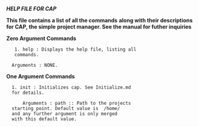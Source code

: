 ___HELP FILE FOR CAP___

__This file contains a list of all the commands__
__along with their descriptions for CAP, the simple__
__project manager. See the manual for futher inquiries__

__Zero Argument Commands__

       1. help : Displays the help file, listing all
       commands.

	  Arguments : NONE.

__One Argument Commands__

      1. init : Initializes cap. See Initialize.md
      for details.

      	  Arguments : path :: Path to the projects
	  starting point. Default value is  /home/
	  and any further argument is only merged
	  with this default value.